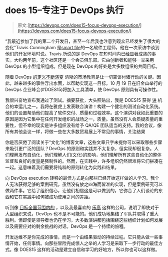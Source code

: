 # does 15–专注于 DevOps 执行

> 原文:[https://devops.com/does15-focus-devops-execution/](https://devops.com/does15-focus-devops-execution/)

“我最近参加了我的第二个开发日，甚至一年后我也注意到观众已经发生了很大的变化”Travis Cunningham 是[smart file](http://www.smartfile.com/blog/migrate-from-mysql-to-mariadb-with-minimal-downtime/)的一名软件工程师，他在一次采访中谈到他们的开发环境时说。Travis 所说的是 DevOps 在短时间内已经显著成熟的事实。大约两年前，这个社区还是一个会员俱乐部。它由创新者和能够一举采用 DevOps 的小型组织组成。但是现在 DevOps 的好处是大多数组织的共同目标。

随着 DevOps [的定义不断演变](https://devops.com/2015/05/11/is-devops-on-the-cusp-of-disillusionment/) 清晰的市场教育是让一切空谈付诸行动的关键。因此，越来越多的事件浮出水面，以帮助实现这一目标。10 月 19 日在旧金山举行的 DevOps 企业峰会(#DOES15)将加入工具清单，使 DevOps 原则具有可操作性。

我很兴奋地宣布我通过了测试。摘要获批，大头照贴出，我是 DOES15 获得 [讲](http://devopsenterprise.io/sessions/the-yahoo-story-how-yahoo-embraced-automated-testing-to-improve-business-efficiency-online/) 机会的幸运儿之一。我将在雅虎上发表联合演讲！构建一个健壮的测试自动化系统。他们的设置帮助他们提高了软件交付、质量和过程效率。这个演讲对我如此重要的原因是因为它集中在任何开发组织的战场之一，质量。虽然没有人会质疑质量的重要性，但不幸的现实是许多组织没有给予 QA/QE 团队适当的支持。我的会议，像所有其他会议一样，将做一些在大多数贸易展上不常见的事情，关注结果

你是否厌倦了阅读关于“文化”的博客文章，这些文章只字未提你可以采取哪些步骤来吸引更广泛的团队？DevOps 的原则和实践并不太复杂，但实现却很复杂。人们理解发布自动化，他们理解人们(文化)的影响，他们理解所有这些自动化的整体监督和良好的度量是强制性的。然而，在实践中，许多组织仍然很难将它们拼凑在一起。这意味着我们需要将纯粹的原则转化为实践和结果。

向 DevOps execution 转移的最佳方式是向那些已经开始这样做的人学习。我个人无法获得足够的案例研究。虽然没有放之四海而皆准的实现，但是案例研究可以做两件事。它给了组织信心，让他们相信这是可以做到的，它弥合了人们谈论的东西和它在实践中如何被成功使用之间的差距。

听到像 [目标](http://devopsenterprise.io/sessions/rebuilding-an-engineering-culture-devops-at-target/)[全国范围内的](http://devopsenterprise.io/sessions/how-devops-is-enabling-lean-application-development/) ，以及我最喜欢的 [乐高](http://devopsenterprise.io/sessions/automations-awesome-everything-is-cool-on-an-agile-team/) 这样的公司，说明了即使对于大型组织来说，DevOps 也不是不可能的。他们成功地集结了军队并取得了重大胜利。但即使是领导者也仍在学习，大多数演讲都包括围绕这些组织计划如何发展以及需要应对的剩余挑战的对话。DevOps 是一个持续的旅程。

开发运维不是你完成的事情，而是一个由结果驱动的持续过程。它只能从做一些事情开始，任何事情。向那些冒险完成惊人之举的人学习是采取下一步行动的最佳方式。像 DOES15 这样的活动是建立自信和学习的好地方，所以你也可以这样做。